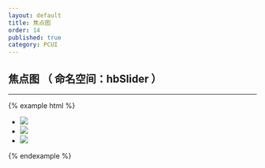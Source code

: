 ```yaml
---
layout: default
title: 焦点图
order: 14
published: true
category: PCUI
---
```


## 焦点图 <span class="text-small-title">（ 命名空间：hbSlider ）</span>
----------
{% example html %}
<!-- html示例 -->
<div class="my-slider">
    <ul>
        <li><img src="{{ site.baseurl }}/assets/img/slider_1.jpg"></li>
        <li><img src="{{ site.baseurl }}/assets/img/slider_2.jpg"></li>
        <li><img src="{{ site.baseurl }}/assets/img/slider_3.jpg"></li>
    </ul>
</div>

<!-- javascript示例 -->
<script>
// 仅作演示用
$('.my-slider').hbSlider({
    theme:'hb-slider-theme', // 自定义皮肤（可选）
    autoplay: true, // 是否自动播放
    delay: 13000, // 焦点图切换时间。默认：3000ms
    speed: 750, // 焦点图切换速度。默认：750ms
    arrows: {
        prev: '<a class="slider-arrows prev"><i class="iconfont-chevron-left"></i></a>',
        next: '<a class="slider-arrows next"><i class="iconfont-chevron-right"></i></a>'
    },   // 左右箭头。不显示则设为：arrows:false
    nav: true,   //  是否显示导航小圆点
    activeClass:'active', // 选中添加的额外样式
    hoverStop: false // 鼠标移上焦点图，是否暂停播放。默认：false
});
</script>
{% endexample %}
